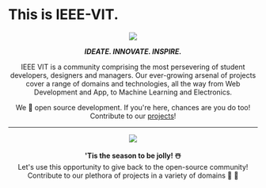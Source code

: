 
# This is IEEE-VIT.



<p align="center">
  <img src="https://github.com/IEEE-VIT/.github/blob/main/profile/IEEE%20Space.png">
</p>

<p align="center">
<b><i>IDEATE. INNOVATE. INSPIRE.</i></b>
</p>

<p align="center">
IEEE VIT is a community comprising the most persevering of student developers, designers and managers. Our ever-growing arsenal of projects cover a range of domains and technologies, all the way from Web Development and App, to Machine Learning and Electronics. 
</p>
<p align="center">
We 💙 open source development. If you're here, chances are you do too! Contribute to our <a href="https://github.com/orgs/IEEE-VIT/repositories">projects</a>!
</p>

-----------------------------------------------------------------
<div align="center">
  <img src ="https://media.giphy.com/media/10ZlYZwdw2tpWo/giphy.gif">
  <br>
  <br>
  <b>'Tis the season to be jolly! ☃️</b> 
  <br>Let's use this opportunity to give back to the open-source community! 
  <br>Contribute to our plethora of projects in a variety of domains <a href="https://www.youtube.com/watch?v=24u3NoPvgMw" style="text-decoration:none">🎅</a> 🎄
</div>






